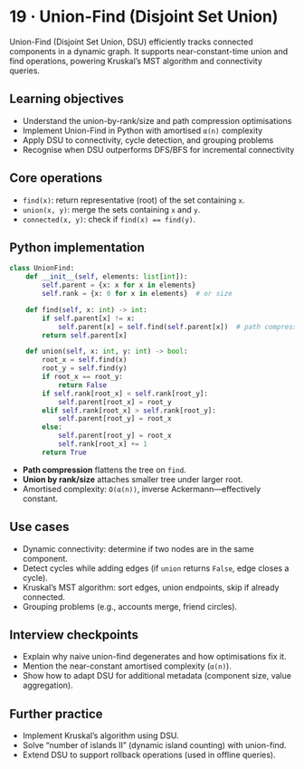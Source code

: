 # 19 · Union-Find (Disjoint Set Union)

Union-Find (Disjoint Set Union, DSU) efficiently tracks connected components in a dynamic graph. It supports near-constant-time union and find operations, powering Kruskal’s MST algorithm and connectivity queries.

## Learning objectives
- Understand the union-by-rank/size and path compression optimisations
- Implement Union-Find in Python with amortised `α(n)` complexity
- Apply DSU to connectivity, cycle detection, and grouping problems
- Recognise when DSU outperforms DFS/BFS for incremental connectivity

## Core operations
- `find(x)`: return representative (root) of the set containing `x`.
- `union(x, y)`: merge the sets containing `x` and `y`.
- `connected(x, y)`: check if `find(x) == find(y)`.

## Python implementation

```python
class UnionFind:
    def __init__(self, elements: list[int]):
        self.parent = {x: x for x in elements}
        self.rank = {x: 0 for x in elements}  # or size

    def find(self, x: int) -> int:
        if self.parent[x] != x:
            self.parent[x] = self.find(self.parent[x])  # path compression
        return self.parent[x]

    def union(self, x: int, y: int) -> bool:
        root_x = self.find(x)
        root_y = self.find(y)
        if root_x == root_y:
            return False
        if self.rank[root_x] < self.rank[root_y]:
            self.parent[root_x] = root_y
        elif self.rank[root_x] > self.rank[root_y]:
            self.parent[root_y] = root_x
        else:
            self.parent[root_y] = root_x
            self.rank[root_x] += 1
        return True
```

- **Path compression** flattens the tree on `find`.
- **Union by rank/size** attaches smaller tree under larger root.
- Amortised complexity: `O(α(n))`, inverse Ackermann—effectively constant.

## Use cases
- Dynamic connectivity: determine if two nodes are in the same component.
- Detect cycles while adding edges (if `union` returns `False`, edge closes a cycle).
- Kruskal’s MST algorithm: sort edges, union endpoints, skip if already connected.
- Grouping problems (e.g., accounts merge, friend circles).

## Interview checkpoints
- Explain why naive union-find degenerates and how optimisations fix it.
- Mention the near-constant amortised complexity (`α(n)`).
- Show how to adapt DSU for additional metadata (component size, value aggregation).

## Further practice
- Implement Kruskal’s algorithm using DSU.
- Solve “number of islands II” (dynamic island counting) with union-find.
- Extend DSU to support rollback operations (used in offline queries).
